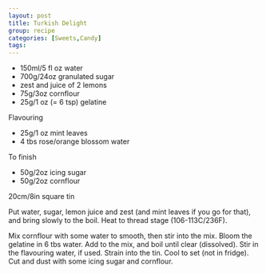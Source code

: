 ```yaml
---
layout: post
title: Turkish Delight
group: recipe
categories: [Sweets,Candy]
tags: 
---
```


- 150ml/5 fl oz water
- 700g/24oz granulated sugar
- zest and juice of 2 lemons
- 75g/3oz cornflour
- 25g/1 oz (= 6 tsp) gelatine

Flavouring

- 25g/1 oz mint leaves
- 4 tbs rose/orange blossom water

To finish

- 50g/2oz icing sugar
- 50g/2oz cornflour

20cm/8in square tin

Put water, sugar, lemon juice and zest (and mint leaves if you go for that), and bring slowly to the boil.  Heat to thread stage (106-113C/236F).

Mix cornflour with some water to smooth, then stir into the mix.  Bloom the gelatine in 6 tbs water.  Add to the mix, and boil until clear (dissolved).  Stir in the flavouring water, if used.  Strain into the tin.  Cool to set (not in fridge).  Cut and dust with some icing sugar and cornflour.